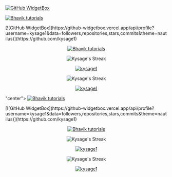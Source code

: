 [![GitHub WidgetBox](https://github-widgetbox.vercel.app/api/profile?username=kysage1&data=followers,repositories,stars,commits&theme=nautilus)](https://github.com/kysage1)

<p align=[![GitHub WidgetBox](https://github-widgetbox.vercel.app/api/profile?username=kysage1&data=followers,repositories,stars,commits&theme=nautilus)](https://github.com/kysage1)

<p align="center">
  <a href="https://github.com/kysage1">
    <img title="Bhavik tutorials" src="https://github-readme-stats.vercel.app/api?username=rooted-cyber&show_icons=true&include_all_commits=true&theme=blue-green&hide_border=true&cache_seconds=3200">
  </a>
</p>
[![GitHub WidgetBox](https://github-widgetbox.vercel.app/api/profile?username=kysage1&data=followers,repositories,stars,commits&theme=nautilus)](https://github.com/kysage1)

<p align="center">
  <a href="https://github.com/kysage1">
    <img title="Bhavik tutorials" src="https://github-readme-stats.vercel.app/api?username=rooted-cyber&show_icons=true&include_all_commits=true&theme=blue-green&hide_border=true&cache_seconds=3200">
  </a>
</p>

<p align="center">
  <img title="Kysage's Streak" src="https://github-readme-streak-stats.herokuapp.com/?user=rooted-cyber&theme=blue-green&hide_border=true">
</p>

<p align="center">
  <a href="https://github.com/rooted-cyber">
    <img title="kysage1" src="https://github-readme-stats.vercel.app/api/top-langs/?username=rooted-cyber&layout=compact&theme=blue-green&hide_border=true">
  </a>
</p>

<p align="center">
  <img title="Kysage's Streak" src="https://github-readme-streak-stats.herokuapp.com/?user=rooted-cyber&theme=blue-green&hide_border=true">
</p>

<p align="center">
  <a href="https://github.com/rooted-cyber">
    <img title="kysage1" src="https://github-readme-stats.vercel.app/api/top-langs/?username=rooted-cyber&layout=compact&theme=blue-green&hide_border=true">
  </a>
</p>
"center">
  <a href="https://github.com/kysage1">
    <img title="Bhavik tutorials" src="https://github-readme-stats.vercel.app/api?username=rooted-cyber&show_icons=true&include_all_commits=true&theme=blue-green&hide_border=true&cache_seconds=3200">
  </a>
</p>
[![GitHub WidgetBox](https://github-widgetbox.vercel.app/api/profile?username=kysage1&data=followers,repositories,stars,commits&theme=nautilus)](https://github.com/kysage1)

<p align="center">
  <a href="https://github.com/kysage1">
    <img title="Bhavik tutorials" src="https://github-readme-stats.vercel.app/api?username=rooted-cyber&show_icons=true&include_all_commits=true&theme=blue-green&hide_border=true&cache_seconds=3200">
  </a>
</p>

<p align="center">
  <img title="Kysage's Streak" src="https://github-readme-streak-stats.herokuapp.com/?user=rooted-cyber&theme=blue-green&hide_border=true">
</p>

<p align="center">
  <a href="https://github.com/rooted-cyber">
    <img title="kysage1" src="https://github-readme-stats.vercel.app/api/top-langs/?username=rooted-cyber&layout=compact&theme=blue-green&hide_border=true">
  </a>
</p>

<p align="center">
  <img title="Kysage's Streak" src="https://github-readme-streak-stats.herokuapp.com/?user=rooted-cyber&theme=blue-green&hide_border=true">
</p>

<p align="center">
  <a href="https://github.com/rooted-cyber">
    <img title="kysage1" src="https://github-readme-stats.vercel.app/api/top-langs/?username=rooted-cyber&layout=compact&theme=blue-green&hide_border=true">
  </a>
</p>
